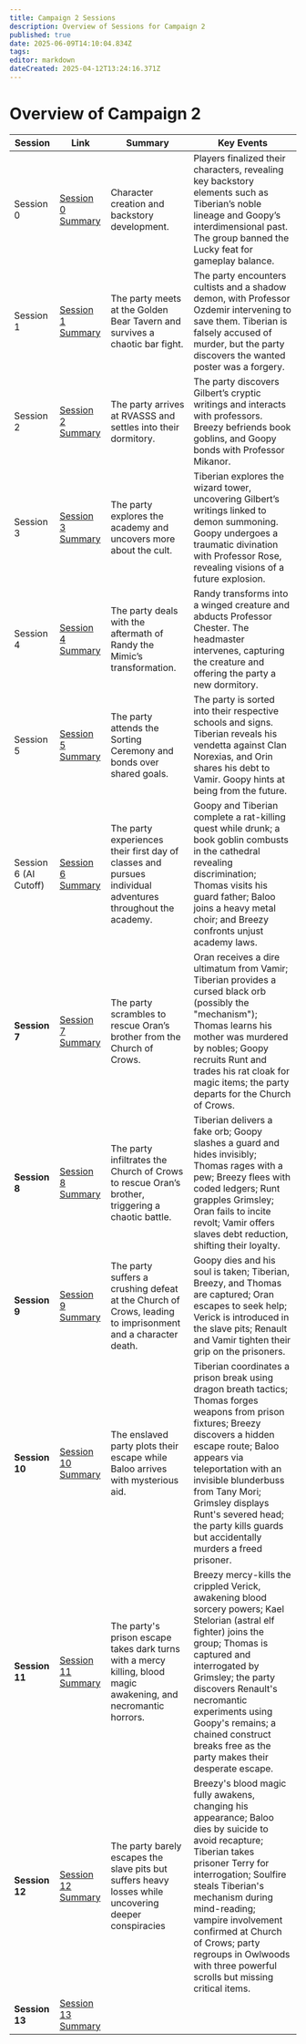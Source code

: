 ```yaml
---
title: Campaign 2 Sessions
description: Overview of Sessions for Campaign 2
published: true
date: 2025-06-09T14:10:04.834Z
tags: 
editor: markdown
dateCreated: 2025-04-12T13:24:16.371Z
---
```


# Overview of Campaign 2

| Session | Link | Summary | Key Events |  
|---------|------|---------|------------|  
| Session 0 | [Session 0 Summary](/sessions/campaign_2/session_0_summary) | Character creation and backstory development. | Players finalized their characters, revealing key backstory elements such as Tiberian’s noble lineage and Goopy’s interdimensional past. The group banned the Lucky feat for gameplay balance. |  
| Session 1 | [Session 1 Summary](/sessions/campaign_2/session_1_summary) | The party meets at the Golden Bear Tavern and survives a chaotic bar fight. | The party encounters cultists and a shadow demon, with Professor Ozdemir intervening to save them. Tiberian is falsely accused of murder, but the party discovers the wanted poster was a forgery. |  
| Session 2 | [Session 2 Summary](/sessions/campaign_2/session_2_summary) | The party arrives at RVASSS and settles into their dormitory. | The party discovers Gilbert’s cryptic writings and interacts with professors. Breezy befriends book goblins, and Goopy bonds with Professor Mikanor. |  
| Session 3 | [Session 3 Summary](/sessions/campaign_2/session_3_summary) | The party explores the academy and uncovers more about the cult. | Tiberian explores the wizard tower, uncovering Gilbert’s writings linked to demon summoning. Goopy undergoes a traumatic divination with Professor Rose, revealing visions of a future explosion. |  
| Session 4 | [Session 4 Summary](/sessions/campaign_2/session_4_summary) | The party deals with the aftermath of Randy the Mimic’s transformation. | Randy transforms into a winged creature and abducts Professor Chester. The headmaster intervenes, capturing the creature and offering the party a new dormitory. |  
| Session 5 | [Session 5 Summary](/sessions/campaign_2/session_5_summary) | The party attends the Sorting Ceremony and bonds over shared goals. | The party is sorted into their respective schools and signs. Tiberian reveals his vendetta against Clan Norexias, and Orin shares his debt to Vamir. Goopy hints at being from the future. |  
| Session 6 (AI Cutoff) | [Session 6 Summary](/sessions/campaign_2/session_6_summary) | The party experiences their first day of classes and pursues individual adventures throughout the academy. | Goopy and Tiberian complete a rat-killing quest while drunk; a book goblin combusts in the cathedral revealing discrimination; Thomas visits his guard father; Baloo joins a heavy metal choir; and Breezy confronts unjust academy laws. | 
| **Session 7** | [Session 7 Summary](/sessions/campaign_2/session_7_summary) | The party scrambles to rescue Oran’s brother from the Church of Crows. | Oran receives a dire ultimatum from Vamir; Tiberian provides a cursed black orb (possibly the "mechanism"); Thomas learns his mother was murdered by nobles; Goopy recruits Runt and trades his rat cloak for magic items; the party departs for the Church of Crows. |  
| **Session 8** | [Session 8 Summary](/sessions/campaign_2/session_8_summary) | The party infiltrates the Church of Crows to rescue Oran’s brother, triggering a chaotic battle. | Tiberian delivers a fake orb; Goopy slashes a guard and hides invisibly; Thomas rages with a pew; Breezy flees with coded ledgers; Runt grapples Grimsley; Oran fails to incite revolt; Vamir offers slaves debt reduction, shifting their loyalty. |
| **Session 9** | [Session 9 Summary](/sessions/campaign_2/session_9_summary) | The party suffers a crushing defeat at the Church of Crows, leading to imprisonment and a character death. | Goopy dies and his soul is taken; Tiberian, Breezy, and Thomas are captured; Oran escapes to seek help; Verick is introduced in the slave pits; Renault and Vamir tighten their grip on the prisoners. |
| **Session 10** | [Session 10 Summary](/sessions/campaign_2/session_10_summary) | The enslaved party plots their escape while Baloo arrives with mysterious aid. | Tiberian coordinates a prison break using dragon breath tactics; Thomas forges weapons from prison fixtures; Breezy discovers a hidden escape route; Baloo appears via teleportation with an invisible blunderbuss from Tany Mori; Grimsley displays Runt's severed head; the party kills guards but accidentally murders a freed prisoner. |
| **Session 11** | [Session 11 Summary](/sessions/campaign_2/session_11_summary) | The party's prison escape takes dark turns with a mercy killing, blood magic awakening, and necromantic horrors. | Breezy mercy-kills the crippled Verick, awakening blood sorcery powers; Kael Stelorian (astral elf fighter) joins the group; Thomas is captured and interrogated by Grimsley; the party discovers Renault's necromantic experiments using Goopy's remains; a chained construct breaks free as the party makes their desperate escape. |
| **Session 12** | [Session 12 Summary](/sessions/campaign_2/session_12_summary) | The party barely escapes the slave pits but suffers heavy losses while uncovering deeper conspiracies |	Breezy's blood magic fully awakens, changing his appearance; Baloo dies by suicide to avoid recapture; Tiberian takes prisoner Terry for interrogation; Soulfire steals Tiberian's mechanism during mind-reading; vampire involvement confirmed at Church of Crows; party regroups in Owlwoods with three powerful scrolls but missing critical items. |
| **Session 13** | [Session 13 Summary](/sessions/campaign_2/session_13_summary) |   |	  |
